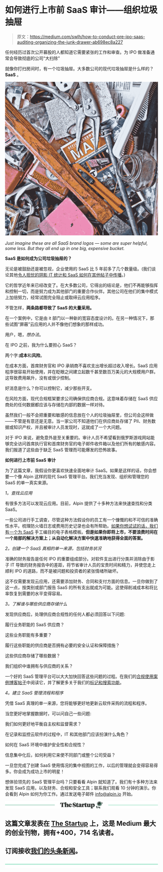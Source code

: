 # 如何进行上市前 SaaS 审计——组织垃圾抽屉

> 原文：<https://medium.com/swlh/how-to-conduct-pre-ipo-saas-auditing-organizing-the-junk-drawer-ab698ec8a227>

任何经历过首次公开募股的人都知道它需要紧张的工作和审查。为 IPO 做准备通常会导致彻底的公司“大扫除”

就像你打扫房间时，有一个垃圾抽屉。大多数公司的现代垃圾抽屉是什么样的？ **SaaS** 。

![](img/1a7fd8ae2e4b3a490530dbc05079c2b2.png)

*Just imagine these are all SaaS brand logos — some are super helpful, some less. But they all end up in one big, expensive bucket.*

**SaaS 是如何成为公司垃圾抽屉的？**

无论是被鼓励还是被忽视，企业使用的 SaaS 比 5 年前多了几个数量级。(我们谈论其他[令人担忧的阴影 IT 统计和 SaaS 如何在其他帖子中传播](https://alpin.io/blog/saas-spread-stampede-cycle/)。)

它的哲学近年来已经改变了。在大多数公司，它得出的结论是，他们不再能够指挥和控制一切，而是努力成为其他部门的重要合作伙伴。其他公司在他们的集中模式上加倍努力，经常试图完全阻止或取缔云应用程序。

不管怎样，**两条路都导致了 SaaS 的大量采用。**

在一个案例中，它是由 it 部门以一种新的宽容态度设计的。在另一种情况下，那些试图“屏蔽”云应用的人并不像他们想象的那样成功。

用户，嗯，*想办法*。

在 IPO 之前，我为什么要担心 SaaS？

两个字:**成本**和**风险**。

在成本方面，首席财务官和 IPO 承销商不喜欢支出增长超过收入增长。SaaS 应用程序很容易开始使用，并在眨眼之间建立起数千甚至数百万美元的大规模用户群。这导致费用飙升，没有或很少控制。

好消息是什么？你可以控制它，减少那些开支。

在风险方面，现代合规框架要求公司确保供应商合规。这意味着存储在 SaaS 供应商处的任何数据都应该与存储在内部的数据一样对待。

虽然我们一般不会把重要和敏感的信息放在个人的垃圾抽屉里，但公司会这样做——不管是有意还是无意。当一家公司不知道他们在供应商处存储了 PII、财务数据或知识产权，并且被审计人员发现时，这就成了一个大问题。

对于 IPO 来说，避免意外是至关重要的。审计人员不希望看到俄罗斯游戏网站能够完全访问首席执行官和首席财务官的电子邮件收件箱以及他们所有的敏感内容。我们报道了这些由于缺乏 SaaS 管理而可能爆发的恐怖故事。

**如何进行上市前 SaaS 审计**

为了这篇文章，我假设你更喜欢快速全面地审计 SaaS。如果是这样的话，你会想要一个像 Alpin 这样的现代 SaaS 管理平台。我们充当发现、组织和管理您的 SaaS 的单一真实来源。

*1。查找云应用*

有很多方法可以发现云应用。目前，Alpin 提供了十多种方法来快速查找和分类 SaaS。

一些公司进行手工调查，尽管这种方法假设你的员工有一个慷慨的和不可信的准确性水平。梳理防火墙日志或费用历史记录也会有所帮助。[如果你想试试的话，我们有一个为 SaaS](https://alpin.io/blog/saas-management-spreadsheet/) 手工编目的电子表格模板。**但是如果你即将上市，不要浪费时间在一个局部的解决方案上；从自动化解决方案中快速准确地获得全面的答案。**

*2。创建一个 SaaS 真相的单一来源，包括财务状况*

准确的财务报告是任何 IPO 的重要组成部分。对软件支出进行分类并消除由于影子 IT 导致的财务报告中的差距，将节省审计人员的宝贵时间和精力，并使您走上顺利 IPO 的道路，而不是被问题和投资者的紧张情绪所破坏。

这不仅需要发现云应用，还需要添加财务、合同和支付方面的信息。一旦你做到了这一点，按类别或部门报告 SaaS 的所有支出就成为可能。这使得削减成本和将比率恢复到需要的水平变得容易。

*3。了解谁与哪些供应商存储什么*

发现供应商后，处理供应商合规性的任何人都必须回答以下问题:

履行业务职能的 SaaS 供应商？

这些业务职能有多重要？

履行这些职能的供应商是否拥有必要的安全认证和保障措施？

这些供应商存储了哪些数据？

我们组织中谁拥有与供应商的关系？

一个好的 SaaS 管理平台可以大大加快回答这些问题的过程。在我们的[合规使用案例博客帖子](https://alpin.io/blog/saas-compliance-automation/)中阅读它，并了解更多关于我们的[标记和搜索功能](https://alpin.io/blog/feature-tags-and-search/)。

*4。建立 SaaS 管理流程和程序*

凭借 SaaS 真理的单一来源，您将能够更好地更新云软件采购的流程和程序。

当您更好地掌握数据时，可以问自己一些问题:

我们如何更好地平衡自主权和监督需求？

在记录和监控云软件的过程中，IT 和其他部门应该扮演什么角色？

如何在 SaaS 环境中维护安全性和合规性？

信息集中化后，如何利用它来使不同部门或整个公司受益？

一旦您完成了创建 SaaS 使用情况的集中视图的工作，以后的管理就会变得容易得多。你会成为成功上市的明星！

想体验领先的 SaaS 管理平台吗？只要看看 Alpin 就知道了。我们有十多种方法来发现 SaaS 应用，以及财务、合规和安全工具；联系我们观看 10 分钟的演示。你会看到 Alpin 如何为你工作。通过发送电子邮件 info@alpin.io 开始。

[![](img/308a8d84fb9b2fab43d66c117fcc4bb4.png)](https://medium.com/swlh)

## 这篇文章发表在 [The Startup](https://medium.com/swlh) 上，这是 Medium 最大的创业刊物，拥有+400，714 名读者。

## 订阅接收[我们的头条新闻](http://growthsupply.com/the-startup-newsletter/)。

[![](img/b0164736ea17a63403e660de5dedf91a.png)](https://medium.com/swlh)